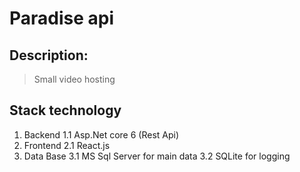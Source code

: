 # Paradise api

## Description: 

> Small video hosting

## Stack technology

1. Backend
	1.1 Asp.Net core 6 (Rest Api)
2. Frontend
	2.1 React.js
3. Data Base
	3.1 MS Sql Server for main data
	3.2 SQLite for logging